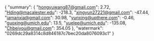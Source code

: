 {
    "summary": {
        "hongyuwang87@gmail.com": 2.72, 
        "Hding@macalester.edu": -218.3, 
        "xingyun27221@gmail.com": -47.44, 
        "iamanxia@gmail.com": 30.98, 
        "yunxing@upthere.com": -0.46, 
        "guoxing@umich.edu": 13.5, 
        "yuelee@umich.edu": -135.08, 
        "Chbeiyou@gmail.com": 354.05
    }, 
    "watermark": "0269dc29a8314c8d846187c7bec20da8076093c1"
}